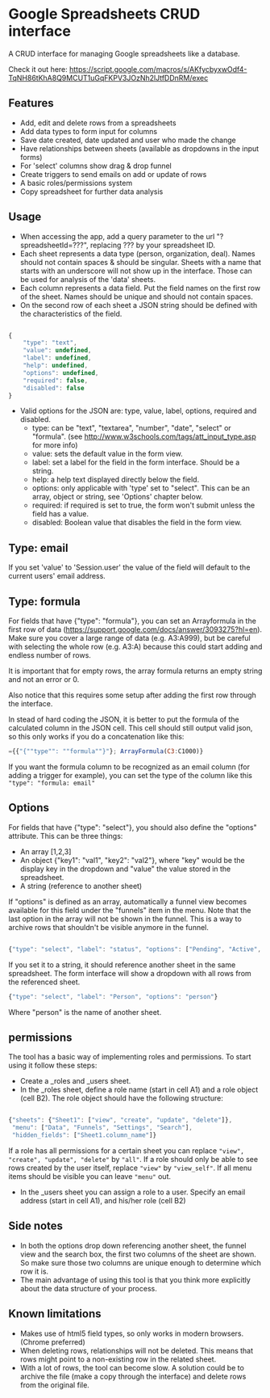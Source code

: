 # Google Spreadsheets CRUD interface
A CRUD interface for managing Google spreadsheets like a database.

Check it out here: https://script.google.com/macros/s/AKfycbyxwOdf4-TqNH86tKhA8Q9MCUT1uGqFKPV3JOzNh2lJtfDDnRM/exec

## Features

 * Add, edit and delete rows from a spreadsheets
 * Add data types to form input for columns
 * Save date created, date updated and user who made the change
 * Have relationships between sheets (available as dropdowns in the input forms)
 * For 'select' columns show drag & drop funnel
 * Create triggers to send emails on add or update of rows
 * A basic roles/permissions system
 * Copy spreadsheet for further data analysis

## Usage

 * When accessing the app, add a query parameter to the url "?spreadsheetId=???", replacing ??? by your spreadsheet ID.
 * Each sheet represents a data type (person, organization, deal). Names should not contain spaces & should be singular. Sheets with a name that starts with an underscore will not show up in the interface. Those can be used for analysis of the 'data' sheets.
 * Each column represents a data field. Put the field names on the first row of the sheet. Names should be unique and should not contain spaces.
 * On the second row of each sheet a JSON string should be defined with the characteristics of the field.

```js

{
    "type": "text",
    "value": undefined,
    "label": undefined,
    "help": undefined,
    "options": undefined,
    "required": false,
    "disabled": false
}

```

 * Valid options for the JSON are: type, value, label, options, required and disabled.
     * type: can be "text", "textarea", "number", "date", "select" or "formula". (see http://www.w3schools.com/tags/att_input_type.asp for more info)
     * value: sets the default value in the form view.
     * label: set a label for the field in the form interface. Should be a string.
     * help: a help text displayed directly below the field.
     * options: only applicable with 'type' set to "select". This can be an array, object or string, see 'Options' chapter below.
     * required: if required is set to true, the form won't submit unless the field has a value.
     * disabled: Boolean value that disables the field in the form view.


## Type: email
If you set 'value' to 'Session.user' the value of the field will default to the current users' email address.

## Type: formula

For fields that have {"type": "formula"}, you can set an Arrayformula in the first row of data (https://support.google.com/docs/answer/3093275?hl=en). Make sure you cover a large range of data (e.g. A3:A999), but be careful with selecting the whole row (e.g. A3:A) because this could start adding and endless number of rows.

It is important that for empty rows, the array formula returns an empty string and not an error or 0.

Also notice that this requires some setup after adding the first row through the interface.

In stead of hard coding the JSON, it is better to put the formula of the calculated column in the JSON cell. This cell should still output valid json, so this only works if you do a concatenation like this:

```js
={{"{""type"": ""formula""}"}; ArrayFormula(C3:C1000)}
```

If you want the formula column to be recognized as an email column (for adding a trigger for example), you can set the type of the column like this `"type": "formula: email"`

## Options

For fields that have {"type": "select"}, you should also define the "options" attribute. This can be three things:

 * An array [1,2,3]
 * An object {"key1": "val1", "key2": "val2"}, where "key" would be the display key in the dropdown and "value" the value stored in the spreadsheet.
 * A string (reference to another sheet)

If "options" is defined as an array, automatically a funnel view becomes available for this field under the "funnels" item in the menu. Note that the last option in the array will not be shown in the funnel. This is a way to archive rows that shouldn't be visible anymore in the funnel.

```js

{"type": "select", "label": "status", "options": ["Pending", "Active", "Canceled", "Archived"]}

```

If you set it to a string, it should reference another sheet in the same spreadsheet. The form interface will show a dropdown with all rows from the referenced sheet.

```js
{"type": "select", "label": "Person", "options": "person"}
```

Where "person" is the name of another sheet.

## permissions

The tool has a basic way of implementing roles and permissions. To start using it follow these steps:

 * Create a _roles and _users sheet.
 * In the _roles sheet, define a role name (start in cell A1) and a role object (cell B2). The role object should have the following structure:

 ```js

 {"sheets": {"Sheet1": ["view", "create", "update", "delete"]},
  "menu": ["Data", "Funnels", "Settings", "Search"],
  "hidden_fields": ["Sheet1.column_name"]}

 ```
 If a role has all permissions for a certain sheet you can replace `"view", "create", "update", "delete"` by `"all"`. If a role should only be able to see rows created by the user itself, replace `"view"` by `"view_self"`. If all menu items should be visible you can leave `"menu"` out.

 * In the _users sheet you can assign a role to a user. Specify an email address (start in cell A1), and his/her role (cell B2)


## Side notes

 * In both the options drop down referencing another sheet, the funnel view and the search box, the first two columns of the sheet are shown. So make sure those two columns are unique enough to determine which row it is.
 * The main advantage of using this tool is that you think more explicitly about the data structure of your process.

## Known limitations

 * Makes use of html5 field types, so only works in modern browsers. (Chrome preferred)
 * When deleting rows, relationships will not be deleted. This means that rows might point to a non-existing row in the related sheet.
 * With a lot of rows, the tool can become slow. A solution could be to archive the file (make a copy through the interface) and delete rows from the original file.
